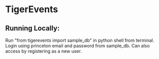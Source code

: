 # TigerEvents

## Running Locally:
Run "from tigerevents import sample_db" in python shell from terminal. Login using princeton email and password from sample_db. Can also access by registering as a new user.
